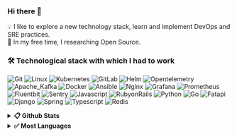### Hi there 👋


💡 I like to explore a new technology stack, learn and implement DevOps and SRE practices. \
🐧 In my free time, I researching Open Source.

<!-- <img alt="Night Coding" src="https://raw.githubusercontent.com/CSRedRat/CSRedRat/master//Night-Coding.gif" align="right"/> -->

### 🛠 Technological stack with which I had to work

![Git](https://img.shields.io/badge/-Git-05122A?style=for-the-badge&logo=git)
![Linux](https://img.shields.io/badge/-linux-05122A?style=for-the-badge&logo=linux)
![Kubernetes](https://img.shields.io/badge/-Kubernetes-05122A?style=for-the-badge&logo=kubernetes)
![GitLab](https://img.shields.io/badge/-GitLab-05122A?style=for-the-badge&logo=gitlab)
![Helm](https://img.shields.io/badge/-helm-05122A?style=for-the-badge&logo=helm)
![Opentelemetry](https://img.shields.io/badge/-opentelemetry-05122A?style=for-the-badge&logo=opentelemetry)
![Apache_Kafka](https://img.shields.io/badge/Apache_Kafka-05122A?style=for-the-badge&logo=apache-kafka)
![Docker](https://img.shields.io/badge/-Docker-05122A?style=for-the-badge&logo=docker)
![Ansible](https://img.shields.io/badge/-Ansible-05122A?style=for-the-badge&logo=ansible)
![Nginx](https://img.shields.io/badge/-nginx-05122A?style=for-the-badge&logo=nginx)
![Grafana](https://img.shields.io/badge/-Grafana-05122A?style=for-the-badge&logo=grafana)
![Prometheus](https://img.shields.io/badge/-prometheus-05122A?style=for-the-badge&logo=prometheus)
![Fluentbit](https://img.shields.io/badge/-fluentbit-05122A?style=for-the-badge&logo=fluentbit)
![Sentry](https://img.shields.io/badge/-sentry-05122A?style=for-the-badge&logo=sentry)
![Javascript](https://img.shields.io/badge/-javascript-05122A?style=for-the-badge&logo=javascript)
![RubyonRails](https://img.shields.io/badge/-rubyonrails-05122A?style=for-the-badge&logo=rubyonrails)
![Python](https://img.shields.io/badge/-python-05122A?style=for-the-badge&logo=python)
![Go](https://img.shields.io/badge/-go-05122A?style=for-the-badge&logo=go)
![Fatapi](https://img.shields.io/badge/-fastapi-05122A?style=for-the-badge&logo=fastapi)
![Django](https://img.shields.io/badge/-django-05122A?style=for-the-badge&logo=django)
![Spring](https://img.shields.io/badge/-spring-05122A?style=for-the-badge&logo=spring)
![Typescript](https://img.shields.io/badge/-typescript-05122A?style=for-the-badge&logo=typescript)
![Redis](https://img.shields.io/badge/-redis-05122A?style=for-the-badge&logo=redis)


<details>	
  <summary><b>📋 Github Stats</b></summary>
<img height="180em" src="https://github-readme-stats-eight-theta.vercel.app/api?username=airdry&show_icons=true&theme=onedark&include_all_commits=true&count_private=true%22" />
</details>
<details>	
  <summary><b>✅ Most Languages</b></summary>
<ul>
 <li><img height="180em" src="https://github-readme-stats.vercel.app/api/top-langs/?username=Airdry&show_icons=true&theme=onedark&include_all_commits=true&count_private=true%22"/></li>
 <li><img src="https://www.codewars.com/users/flyside/badges/large"/></li>
</ul>
</details>
